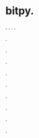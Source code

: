 # bitpy.
.
.
.
.












.






















































.
























.



























.

















































































.































































.































































































.















.


































































.

















































































